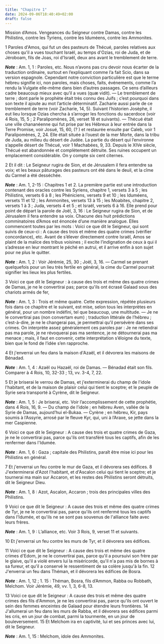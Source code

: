 ```yaml
---
title: "Chapitre 1"
date: 2024-09-06T18:40:49+02:00
draft: false
---
```



Mission d’Amos.
Vengeances du Seigneur contre Damas, contre les Philistins, contre les Tyriens, contre les Iduméens, contre les Ammonites.


1 Paroles d'Amos, qui fut un des pasteurs de Thécué, paroles relatives aux choses qu'il a vues touchant Israël, au temps d'Ozias, roi de Juda, et de Jéroboam, fils de Joas, roi d'Israël, deux ans avant le tremblement de terre.

***Note*** :  Am. 1, 1 : Paroles, etc. Nous n’avons pas cru devoir nous écarter de la traduction ordinaire, surtout en l’expliquant comme l’a fait Scio, dans sa version espagnole. Cependant notre conviction particulière est que le terme hébreu signifie ici, non paroles, mais choses, faits, événements, comme l’a rendu la Vulgate elle-même dans bien d’autres passages. Ce sens d’ailleurs cadre beaucoup mieux avec qu’il a vues (quæ vidit). ― Le tremblement de terre ; dont parle le prophète était très connu des Juifs ; c’est pourquoi dans son texte il ajoute au mot l’article déterminatif. Zacharie aussi parle de ce tremblement de terre (voir Zacharie, 14, 5). Suivant l’historien Josèphe, il eut lieu lorsque Ozias chercha à s’arroger les fonctions du sacerdoce (voir 4 Rois, 15, 5 ; 2 Paralipomènes, 26, verset 18 et suivants). ― Thécué était une ville chananéenne qui fut prise par les Hébreux à leur entrée dans la Terre Promise, voir Josué, 15, 60, (? ) et restaurée ensuite par Caleb, voir 1 Paralipomènes, 2, 24. Elle était
située à l’ouest de la mer Morte, dans la tribu de Juda, au milieu du désert de Judée. La partie du désert qui l’environne s’appelle désert de Thécué, voir 1 Machabées, 9, 33. Depuis le XIVe siècle, Thécué est abandonnée et complètement détruite. Ses ruines occupent un emplacement considérable. On y compte six cent citernes.


2 Et il dit : Le Seigneur rugira de Sion, et de Jérusalem il fera entendre sa voix; et les beaux pâturages des pasteurs ont été dans le deuil, et la cîme du Carmel a été desséchée.

***Note*** :  Am. 1, 2-15 : Chapitres 1 et 2. La première partie est une introduction contenant des oracles contre les Syriens, chapitre 1, versets 3 à 5 ; les Philistins, versets 6 à 8 ; les Phéniciens, versets 9 et 10 ; les Iduméens, versets 11 et 12 ; les Ammonites, versets 13 à 15 ; les Moabites, chapitre 2, versets 1 à 3 ; Juda, versets 4 et 5 ; et Israël, versets 6 à 16. Elle prend pour point de départ la parole de Joël, 3, 16 : Le Seigneur rugira de Sion, et de Jérusalem il fera entendre sa voix. Chacune des huit prédictions comminatoires d’Amos est énoncée d’une manière analogue. Elles commencent toutes par les mots : Voici ce que dit le Seigneur, qui sont suivis de ceux-ci : A cause des trois et même des quatre crimes (vérifier concordance), etc. Avant de s’élever directement contre Israël, Amos se plaint de la malice des tribus voisines ; il excite l’indignation de ceux à qui il s’adresse en leur montrant le péché en autrui, et il arrive enfin à son sujet pour ne plus le quitter.

***Note*** :  Am. 1, 2 : Voir Jérémie, 25, 30 ; Joël, 3, 16. ― Carmel se prenant quelquefois pour un lieu très fertile en général, la cime du Carmel pourrait signifier les lieux les plus fertiles.


3 Voici ce que dit le Seigneur : à cause des trois et même des quatre crimes de Damas, je ne le convertirai pas; parce qu'ils ont écrasé Galaad sous des chariots armés de fer,

***Note*** :  Am. 1, 3 : Trois et même quatre. Cette expression, répétée plusieurs fois dans ce chapitre et le suivant, est mise, selon tous les interprètes en général, pour un nombre indéfini, tel que beaucoup, une multitude. ― Je ne le convertirai pas (non convertam eum) ; traduction littérale de l’hébreu ; c’est-à-dire, je ne le changerai pas, je permettrai qu’il persévère dans ses crimes. On interprète assez généralement ces paroles par : Je ne retiendrai pas ma parole, je ne révoquerai pas ma sentence, je ne détournerai pas ma menace ; mais, il faut en convenir, cette interprétation s’éloigne du texte, bien que le fond de l’idée s’en rapproche.

4 Et j'enverrai un feu dans la maison d'Azaël, et il dévorera les maisons de Bénadad.

***Note*** :  Am. 1, 4 : Azaël ou Hazaël, roi de Damas. ― Bénadad était son fils. Comparer à 4 Rois, 10, 32-33 ; 13, vv. 3-4, 7, 22.

5 Et je briserai le verrou de Damas, et j'exterminerai du champ de l'idole l'habitant, et de la maison de plaisir celui qui tient le sceptre; et le peuple de Syrie sera transporté à Cyrène, dit le Seigneur.

***Note*** :  Am. 1, 5 : Je briserai, etc. Voir l’accomplissement de cette prophétie, dans 4 Rois, 16, 9. ― Du champ de l’idole ; en hébreu Aven, vallée de la Syrie de Damas, aujourd’hui el-Bukaa. ― Cyrène ; en hébreu, Kir, pays soumis à l’Assyrie, arrosé par le fleuve Kyr, qui, uni à l’Araxe, se jette dans la mer Caspienne.


6 Voici ce que dit le Seigneur : A cause des trois et quatre crimes de Gaza, je ne le convertirai pas, parce qu'ils ont transféré tous les captifs, afin de les renfermer dans l'Idumée.

***Note*** :  Am. 1, 6 : Gaza ; capitale des Philistins, paraît être mise ici pour les Philistins en général.

7 Et j'enverrai un feu contre le mur de Gaza, et il dévorera ses édifices. 8 J'exterminerai d'Azot l'habitant, et d'Ascalon celui qui tient le sceptre; et je tournerai ma main sur Accaron, et les restes des Philistins seront détruits, dit le Seigneur Dieu.

***Note*** :  Am. 1, 8 : Azot, Ascalon, Accaron ; trois des principales villes des Philistins.


9 Voici ce que dit le Seigneur : A cause des trois et même des quatre crimes de Tyr, je ne le convertirai pas, parce qu'ils ont renfermé tous les captifs dans l'Idumée, et qu'ils ne se sont pas souvenus de l'alliance faite avec leurs frères.

***Note*** :  Am. 1, 9 : L’alliance, etc. Voir 3 Rois, 9, verset 11 et suivants.

10 Et j'enverrai un feu contre les murs de Tyr, et il dévorera ses édifices.


11 Voici ce que dit le Seigneur : A cause des trois et même des quatre crimes d'Edom, je ne le convertirai pas, parce qu'il a poursuivi son frère par le glaive, qu'il a violé envers lui la miséricorde, qu'il n'a pas mis de bornes à sa fureur, et qu'il a conservé le ressentiment de sa colère jusqu'à la fin. 12 J'enverrai un feu dans Théman, et il dévorera les édifices de Bosra.

***Note*** :  Am. 1, 12 ; 1. 15 : Théman, Bosra, fils d’Ammon, Rabba ou Robbath, Melchom. Voir Jérémie, 49, vv. 1, 3, 6-8, 13.


13 Voici ce que dit le Seigneur : A cause des trois et même des quatre crimes des fils d'Ammon, je ne les convertirai pas, parce qu'ils ont ouvert le sein des femmes enceintes de Galaad pour étendre leurs frontières. 14 J'allumerai un feu dans les murs de Rabba, et il dévorera ses édifices parmi les cris, en un jour de combat, parmi la tourmente, en un jour de bouleversement. 15 Et Melchom ira en captivité, lui et ses princes avec lui, dit le Seigneur.

***Note*** :  Am. 1, 15 : Melchom, idole des Ammonites.

